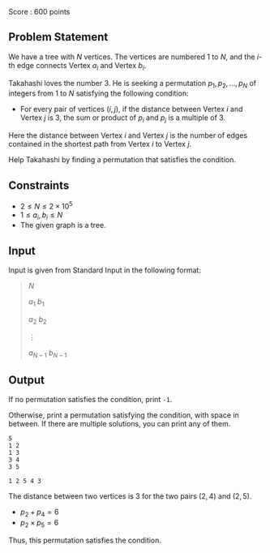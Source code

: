 Score : $600$ points

## Problem Statement

We have a tree with $N$ vertices. The vertices are numbered $1$ to $N$, and the $i$-th edge connects Vertex $a_i$ and Vertex $b_i$.

Takahashi loves the number $3$. He is seeking a permutation $p_1, p_2, \ldots , p_N$ of integers from $1$ to $N$ satisfying the following condition:

- For every pair of vertices $(i, j)$, if the distance between Vertex $i$ and Vertex $j$ is $3$, the sum or product of $p_i$ and $p_j$ is a multiple of $3$.

Here the distance between Vertex $i$ and Vertex $j$ is the number of edges contained in the shortest path from Vertex $i$ to Vertex $j$.

Help Takahashi by finding a permutation that satisfies the condition.

## Constraints

- $2\leq N\leq 2\times 10^5$
- $1\leq a_i, b_i \leq N$
- The given graph is a tree.

## Input

Input is given from Standard Input in the following format:

> $N$
> 
> $a_1$ $b_1$
> 
> $a_2$ $b_2$
> 
> $\vdots$
> 
> $a_{N-1}$ $b_{N-1}$

## Output

If no permutation satisfies the condition, print `-1`.

Otherwise, print a permutation satisfying the condition, with space in between.
If there are multiple solutions, you can print any of them.

```input1
5
1 2
1 3
3 4
3 5
```

```output1
1 2 5 4 3
```

The distance between two vertices is $3$ for the two pairs $(2, 4)$ and $(2, 5)$.

- $p_2 + p_4 = 6$
- $p_2\times p_5 = 6$

Thus, this permutation satisfies the condition.